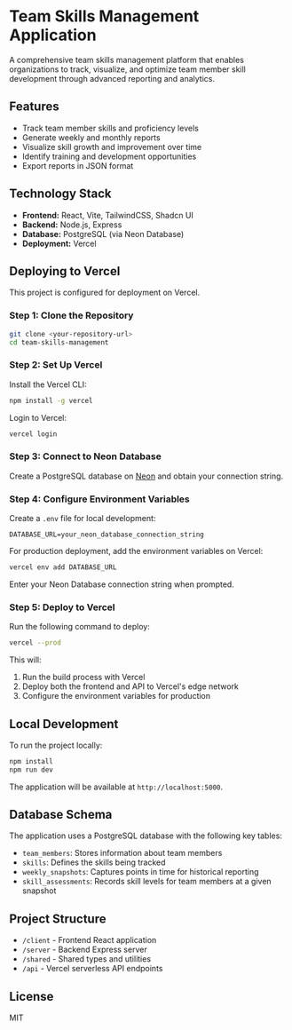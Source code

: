 # Team Skills Management Application

A comprehensive team skills management platform that enables organizations to track, visualize, and optimize team member skill development through advanced reporting and analytics.

## Features

- Track team member skills and proficiency levels
- Generate weekly and monthly reports
- Visualize skill growth and improvement over time 
- Identify training and development opportunities
- Export reports in JSON format

## Technology Stack

- **Frontend:** React, Vite, TailwindCSS, Shadcn UI
- **Backend:** Node.js, Express
- **Database:** PostgreSQL (via Neon Database)
- **Deployment:** Vercel

## Deploying to Vercel

This project is configured for deployment on Vercel.

### Step 1: Clone the Repository

```bash
git clone <your-repository-url>
cd team-skills-management
```

### Step 2: Set Up Vercel

Install the Vercel CLI:

```bash
npm install -g vercel
```

Login to Vercel:

```bash
vercel login
```

### Step 3: Connect to Neon Database

Create a PostgreSQL database on [Neon](https://neon.tech/) and obtain your connection string.

### Step 4: Configure Environment Variables

Create a `.env` file for local development:

```
DATABASE_URL=your_neon_database_connection_string
```

For production deployment, add the environment variables on Vercel:

```bash
vercel env add DATABASE_URL
```

Enter your Neon Database connection string when prompted.

### Step 5: Deploy to Vercel

Run the following command to deploy:

```bash
vercel --prod
```

This will:
1. Run the build process with Vercel
2. Deploy both the frontend and API to Vercel's edge network
3. Configure the environment variables for production

## Local Development

To run the project locally:

```bash
npm install
npm run dev
```

The application will be available at `http://localhost:5000`.

## Database Schema

The application uses a PostgreSQL database with the following key tables:

- `team_members`: Stores information about team members
- `skills`: Defines the skills being tracked
- `weekly_snapshots`: Captures points in time for historical reporting
- `skill_assessments`: Records skill levels for team members at a given snapshot

## Project Structure

- `/client` - Frontend React application
- `/server` - Backend Express server
- `/shared` - Shared types and utilities
- `/api` - Vercel serverless API endpoints

## License

MIT